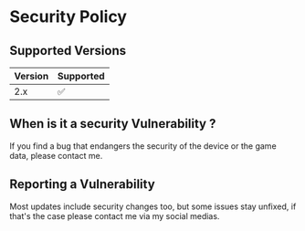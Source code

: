 # Security Policy

## Supported Versions

| Version | Supported          |
| ------- | ------------------ |
| 2.x     | :white_check_mark: |

## When is it a security Vulnerability ?

If you find a bug that endangers the security of the device or the game data, please contact me.


## Reporting a Vulnerability

Most updates include security changes too, but some issues stay unfixed, if that's the case please contact me via my social medias.

